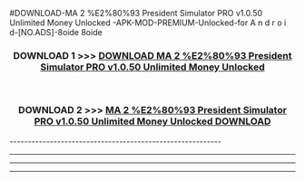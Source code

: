 #DOWNLOAD-MA 2 %E2%80%93 President Simulator PRO v1.0.50 Unlimited Money Unlocked -APK-MOD-PREMIUM-Unlocked-for A n d r o i d-[NO.ADS]-8oide 8oide 



<div align="center">

<h3>DOWNLOAD 1 >>> <a href="https://getmod2.web.app/?judul=MA 2 %E2%80%93 President Simulator PRO v1.0.50 Unlimited Money Unlocked ">DOWNLOAD MA 2 %E2%80%93 President Simulator PRO v1.0.50 Unlimited Money Unlocked </a></h3><br>

<h3>DOWNLOAD 2 >>> <a href="https://getmod2.web.app/?judul=MA 2 %E2%80%93 President Simulator PRO v1.0.50 Unlimited Money Unlocked ">MA 2 %E2%80%93 President Simulator PRO v1.0.50 Unlimited Money Unlocked  DOWNLOAD </a></h3>

</div>
----------------------------------------------------------

----------------------------------------------------------

----------------------------------------------------------

----------------------------------------------------------




